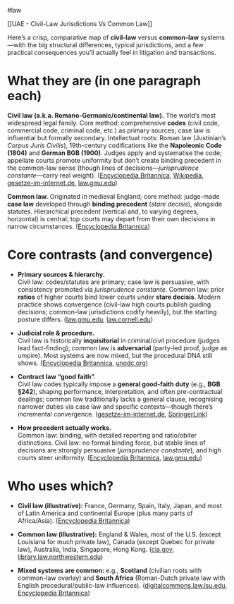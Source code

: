 #law 

[[UAE - Civil-Law Jurisdictions Vs Common Law]]

Here’s a crisp, comparative map of **civil-law** versus **common-law** systems—with the big structural differences, typical jurisdictions, and a few practical consequences you’ll actually feel in litigation and transactions.

# What they are (in one paragraph each)

**Civil law (a.k.a. Romano-Germanic/continental law).** The world’s most widespread legal family. Core method: comprehensive **codes** (civil code, commercial code, criminal code, etc.) as primary sources; case law is influential but formally secondary. Intellectual roots: Roman law (Justinian’s _Corpus Juris Civilis_), 19th-century codifications like the **Napoleonic Code (1804)** and **German BGB (1900)**. Judges apply and systematise the code; appellate courts promote uniformity but don’t create binding precedent in the common-law sense (though lines of decisions—_jurisprudence constante_—carry real weight). ([Encyclopedia Britannica](https://www.britannica.com/topic/civil-law-Romano-Germanic?utm_source=chatgpt.com "Civil law | History, Systems, & Facts"), [Wikipedia](https://en.wikipedia.org/wiki/Civil_law_%28legal_system%29?utm_source=chatgpt.com "Civil law (legal system)"), [gesetze-im-internet.de](https://www.gesetze-im-internet.de/englisch_bgb/englisch_bgb.html?utm_source=chatgpt.com "German Civil Code BGB"), [law.gmu.edu](https://www.law.gmu.edu/assets/files/publications/working_papers/04-15.pdf?utm_source=chatgpt.com "Judicial Precedents in Civil Law Systems"))

**Common law.** Originated in medieval England; core method: judge-made **case law** developed through **binding precedent** (_stare decisis_), alongside statutes. Hierarchical precedent (vertical and, to varying degrees, horizontal) is central; top courts may depart from their own decisions in narrow circumstances. ([Encyclopedia Britannica](https://www.britannica.com/topic/court-law/Judicial-lawmaking?utm_source=chatgpt.com "Court - Judicial Lawmaking, Precedent, Jurisdiction"))

# Core contrasts (and convergence)

- **Primary sources & hierarchy.**  
    Civil law: codes/statutes are primary; case law is persuasive, with consistency promoted via _jurisprudence constante_. Common law: prior **ratios** of higher courts bind lower courts under **stare decisis**. Modern practice shows convergence (civil-law high courts publish guiding decisions; common-law jurisdictions codify heavily), but the starting posture differs. ([law.gmu.edu](https://www.law.gmu.edu/assets/files/publications/working_papers/04-15.pdf?utm_source=chatgpt.com "Judicial Precedents in Civil Law Systems"), [law.cornell.edu](https://www.law.cornell.edu/wex/stare_decisis?utm_source=chatgpt.com "stare decisis | Wex | US Law | LII / Legal Information Institute"))
    
- **Judicial role & procedure.**  
    Civil law is historically **inquisitorial** in criminal/civil procedure (judges lead fact-finding); common law is **adversarial** (party-led proof, judge as umpire). Most systems are now mixed, but the procedural DNA still shows. ([Encyclopedia Britannica](https://www.britannica.com/topic/inquisitorial-procedure?utm_source=chatgpt.com "Inquisitorial procedure | Adversarial, Accused Rights & ..."), [unodc.org](https://www.unodc.org/e4j/en/organized-crime/module-9/key-issues/adversarial-vs-inquisitorial-legal-systems.html?utm_source=chatgpt.com "Adversarial versus Inquisitorial Legal Systems"))
    
- **Contract law “good faith”.**  
    Civil law codes typically impose a **general good-faith duty** (e.g., **BGB §242**), shaping performance, interpretation, and often pre-contractual dealings; common law traditionally lacks a general clause, recognising narrower duties via case law and specific contexts—though there’s incremental convergence. ([gesetze-im-internet.de](https://www.gesetze-im-internet.de/englisch_bgb/englisch_bgb.html?utm_source=chatgpt.com "German Civil Code BGB"), [SpringerLink](https://link.springer.com/article/10.1007/s12297-020-00478-6?utm_source=chatgpt.com "“Utmost” good faith in German contract law"))
    
- **How precedent actually works.**  
    Common law: binding, with detailed reporting and ratio/obiter distinctions. Civil law: no formal binding force, but stable lines of decisions are strongly persuasive (_jurisprudence constante_), and high courts steer uniformity. ([Encyclopedia Britannica](https://www.britannica.com/topic/court-law/Judicial-lawmaking?utm_source=chatgpt.com "Court - Judicial Lawmaking, Precedent, Jurisdiction"), [law.gmu.edu](https://www.law.gmu.edu/assets/files/publications/working_papers/04-15.pdf?utm_source=chatgpt.com "Judicial Precedents in Civil Law Systems"))
    

# Who uses which?

- **Civil law (illustrative):** France, Germany, Spain, Italy, Japan, and most of Latin America and continental Europe (plus many parts of Africa/Asia). ([Encyclopedia Britannica](https://www.britannica.com/topic/civil-law-Romano-Germanic?utm_source=chatgpt.com "Civil law | History, Systems, & Facts"))
    
- **Common law (illustrative):** England & Wales, most of the U.S. (except Louisiana for much private law), Canada (except Quebec for private law), Australia, India, Singapore, Hong Kong. ([cia.gov](https://www.cia.gov/the-world-factbook/field/legal-system/?utm_source=chatgpt.com "Legal system - The World Factbook"), [library.law.northwestern.edu](https://library.law.northwestern.edu/Foreign/legalsystems?utm_source=chatgpt.com "Step 1: Identify and Understand the Country's Legal System"))
    
- **Mixed systems are common:** e.g., **Scotland** (civilian roots with common-law overlay) and **South Africa** (Roman-Dutch private law with English procedural/public-law influences). ([digitalcommons.law.lsu.edu](https://digitalcommons.law.lsu.edu/jcls/vol7/iss1/3/?utm_source=chatgpt.com "Mixed Jurisdiction and the Scottish Legal Tradition"), [Encyclopedia Britannica](https://www.britannica.com/topic/Roman-Dutch-law?utm_source=chatgpt.com "Roman-Dutch law | Origins, Principles & Impact"))